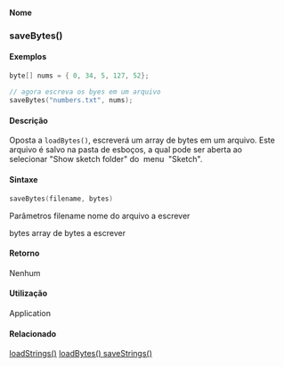 
#### Nome
### saveBytes()

#### Exemplos

```pde
byte[] nums = { 0, 34, 5, 127, 52}; 
 
// agora escreva os byes em um arquivo
saveBytes("numbers.txt", nums); 

```



#### Descrição
Oposta a `loadBytes()`, escreverá um array de bytes em um arquivo. Este arquivo é
salvo na pasta de esboços, a qual pode ser aberta ao
selecionar "Show sketch folder" do  menu  "Sketch".

#### Sintaxe
```pde
saveBytes(filename, bytes)

```
Parâmetros
filename
nome do arquivo a escrever


bytes
array de bytes a escrever



#### Retorno

	
Nenhum

#### Utilização

	
Application

#### Relacionado
[loadStrings()](loadStrings_
)
[loadBytes() ](loadBytes_
)
[saveStrings()](saveStrings_
)

